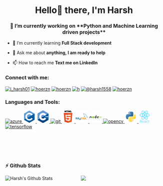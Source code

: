 


<h1 align="center">Hello👋 there, I'm Harsh </h1>





<h3 align="center"> 🔭 I’m currently working on **Python and Machine Learning driven projects** </h3>

- 🌱 I’m currently learning **Full Stack development**

- 💬 Ask me about **anything, I am ready to help**

- 📫 How to reach me **Text me on LinkedIn**


<h3 align="left">Connect with me:</h3>
<p align="left">
<a href="https://twitter.com/i_harsh01" target="blank"><img align="center" src="https://raw.githubusercontent.com/rahuldkjain/github-profile-readme-generator/master/src/images/icons/Social/twitter.svg" alt="i_harsh01" height="30" width="40" /></a>
<a href="https://www.codechef.com/users/hoerzn" target="blank"><img align="center" src="https://cdn.jsdelivr.net/npm/simple-icons@3.1.0/icons/codechef.svg" alt="hoerzn" height="30" width="40" /></a>
<a href="https://www.hackerrank.com/hoerzn" target="blank"><img align="center" src="https://raw.githubusercontent.com/rahuldkjain/github-profile-readme-generator/master/src/images/icons/Social/hackerrank.svg" alt="hoerzn" height="30" width="40" /></a>
<a href="https://codeforces.com/profile/HarshK7" target="blank"><img align="center" src="![image](https://user-images.githubusercontent.com/103498656/182222506-34b0141a-9cdc-4c8b-8ffa-3287a068913f.png)" alt="h" height="30" width="40" /></a>
<a href="https://www.hackerearth.com/@harsh1558" target="blank"><img align="center" src="https://raw.githubusercontent.com/rahuldkjain/github-profile-readme-generator/master/src/images/icons/Social/hackerearth.svg" alt="@harsh1558" height="30" width="40" /></a>
<a href="https://auth.geeksforgeeks.org/user/hoerzn" target="blank"><img align="center" src="https://raw.githubusercontent.com/rahuldkjain/github-profile-readme-generator/master/src/images/icons/Social/geeks-for-geeks.svg" alt="hoerzn" height="30" width="40" /></a>
</p>


<h3 align="left">Languages and Tools:</h3>
<p align="left"> <a href="https://azure.microsoft.com/en-in/" target="_blank" rel="noreferrer"> <img src="https://www.vectorlogo.zone/logos/microsoft_azure/microsoft_azure-icon.svg" alt="azure" width="40" height="40"/> </a> <a href="https://www.cprogramming.com/" target="_blank" rel="noreferrer"> <img src="https://raw.githubusercontent.com/devicons/devicon/master/icons/c/c-original.svg" alt="c" width="40" height="40"/> </a> <a href="https://www.w3schools.com/cpp/" target="_blank" rel="noreferrer"> <img src="https://raw.githubusercontent.com/devicons/devicon/master/icons/cplusplus/cplusplus-original.svg" alt="cplusplus" width="40" height="40"/> </a> <a href="https://git-scm.com/" target="_blank" rel="noreferrer"> <img src="https://www.vectorlogo.zone/logos/git-scm/git-scm-icon.svg" alt="git" width="40" height="40"/> </a> <a href="https://www.w3.org/html/" target="_blank" rel="noreferrer"> <img src="https://raw.githubusercontent.com/devicons/devicon/master/icons/html5/html5-original-wordmark.svg" alt="html5" width="40" height="40"/> </a> <a href="https://www.mysql.com/" target="_blank" rel="noreferrer"> <img src="https://raw.githubusercontent.com/devicons/devicon/master/icons/mysql/mysql-original-wordmark.svg" alt="mysql" width="40" height="40"/> </a> <a href="https://nodejs.org" target="_blank" rel="noreferrer"> <img src="https://raw.githubusercontent.com/devicons/devicon/master/icons/nodejs/nodejs-original-wordmark.svg" alt="nodejs" width="40" height="40"/> </a> <a href="https://opencv.org/" target="_blank" rel="noreferrer"> <img src="https://www.vectorlogo.zone/logos/opencv/opencv-icon.svg" alt="opencv" width="40" height="40"/> </a> <a href="https://www.python.org" target="_blank" rel="noreferrer"> <img src="https://raw.githubusercontent.com/devicons/devicon/master/icons/python/python-original.svg" alt="python" width="40" height="40"/> </a> <a href="https://reactjs.org/" target="_blank" rel="noreferrer"> <img src="https://raw.githubusercontent.com/devicons/devicon/master/icons/react/react-original-wordmark.svg" alt="react" width="40" height="40"/> </a> <a href="https://www.tensorflow.org" target="_blank" rel="noreferrer"> <img src="https://www.vectorlogo.zone/logos/tensorflow/tensorflow-icon.svg" alt="tensorflow" width="40" height="40"/> </a> </p>

</br>
</br>
</br>
</br>

### :zap: Github Stats
<img align="left" src="https://github-readme-stats.vercel.app/api?username=oerzn&show_icons=true&title_color=fff&icon_color=79ff97&text_color=efefef&bg_color=24292e" alt="Harsh's Github Stats" width="48%">
<img src="http://github-readme-streak-stats.herokuapp.com?user=oerzn&theme=github-dark" width="48%">
